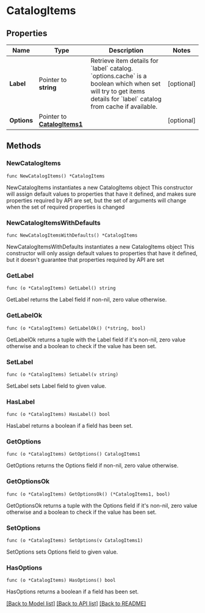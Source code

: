 # CatalogItems

## Properties

Name | Type | Description | Notes
------------ | ------------- | ------------- | -------------
**Label** | Pointer to **string** | Retrieve item details for &#x60;label&#x60; catalog. &#x60;options.cache&#x60; is a boolean which when set will try to get items details for &#x60;label&#x60; catalog from cache if available. | [optional] 
**Options** | Pointer to [**CatalogItems1**](CatalogItems1.md) |  | [optional] 

## Methods

### NewCatalogItems

`func NewCatalogItems() *CatalogItems`

NewCatalogItems instantiates a new CatalogItems object
This constructor will assign default values to properties that have it defined,
and makes sure properties required by API are set, but the set of arguments
will change when the set of required properties is changed

### NewCatalogItemsWithDefaults

`func NewCatalogItemsWithDefaults() *CatalogItems`

NewCatalogItemsWithDefaults instantiates a new CatalogItems object
This constructor will only assign default values to properties that have it defined,
but it doesn't guarantee that properties required by API are set

### GetLabel

`func (o *CatalogItems) GetLabel() string`

GetLabel returns the Label field if non-nil, zero value otherwise.

### GetLabelOk

`func (o *CatalogItems) GetLabelOk() (*string, bool)`

GetLabelOk returns a tuple with the Label field if it's non-nil, zero value otherwise
and a boolean to check if the value has been set.

### SetLabel

`func (o *CatalogItems) SetLabel(v string)`

SetLabel sets Label field to given value.

### HasLabel

`func (o *CatalogItems) HasLabel() bool`

HasLabel returns a boolean if a field has been set.

### GetOptions

`func (o *CatalogItems) GetOptions() CatalogItems1`

GetOptions returns the Options field if non-nil, zero value otherwise.

### GetOptionsOk

`func (o *CatalogItems) GetOptionsOk() (*CatalogItems1, bool)`

GetOptionsOk returns a tuple with the Options field if it's non-nil, zero value otherwise
and a boolean to check if the value has been set.

### SetOptions

`func (o *CatalogItems) SetOptions(v CatalogItems1)`

SetOptions sets Options field to given value.

### HasOptions

`func (o *CatalogItems) HasOptions() bool`

HasOptions returns a boolean if a field has been set.


[[Back to Model list]](../README.md#documentation-for-models) [[Back to API list]](../README.md#documentation-for-api-endpoints) [[Back to README]](../README.md)


